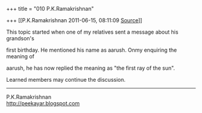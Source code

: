 +++
title = "010 P.K.Ramakrishnan"

+++
[[P.K.Ramakrishnan	2011-06-15, 08:11:09 [Source](https://groups.google.com/g/samskrita/c/Z1sN7qiviXM)]]



This topic started when one of my relatives sent a message about his grandson's

first birthday. He mentioned his name as aarush. Onmy enquiring the meaning of

aarush, he has now replied the meaning as "the first ray of the sun".  

  

Learned members may continue the discussion.

-----------------------------------  
P.K.Ramakrishnan  
<http://peekayar.blogspot.com>

  

